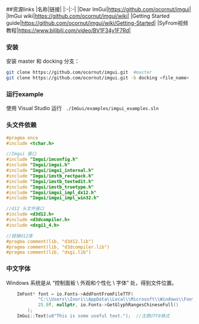 ##资源links
|名称|链接|
|:-|:-|
|Dear ImGui|https://github.com/ocornut/imgui|
|ImGui wiki|https://github.com/ocornut/imgui/wiki|
|Getting Started guide|https://github.com/ocornut/imgui/wiki/Getting-Started|
|SyFrom视频教程|https://www.bilibili.com/video/BV1F34y1F7Rd|

### 安装
安装 master 和 docking 分支：
```sh
git clone https://github.com/ocornut/imgui.git  #master
git clone https://github.com/ocornut/imgui.git -b docking <file_name>  #docking
```

### 运行example
使用 Visual Studio 运行 ` ./ImGui/examples/imgui_examples.sln`

### 头文件依赖
```c++
#pragma once
#include <tchar.h>

//Imgui 接口
#include "Imgui/imconfig.h"
#include "Imgui/imgui.h"
#include "Imgui/imgui_internal.h"
#include "Imgui/imstb_rectpack.h"
#include "Imgui/imstb_textedit.h"
#include "Imgui/imstb_truetype.h"
#include "Imgui/imgui_impl_dx12.h"
#include "Imgui/imgui_impl_win32.h"

//d12 头文件接口
#include <d3d12.h>
#include <d3dcompiler.h>
#include <dxgi1_4.h>

//链接d12库
#pragma comment(lib, "d3d12.lib") 
#pragma comment(lib, "d3dcompiler.lib")
#pragma comment(lib, "dxgi.lib")
```

### 中文字体
Windows 系统是从 “控制面板 \ 外观和个性化 \ 字体” 处，得到文件位置。
```c++
    ImFont* font = io.Fonts->AddFontFromFileTTF(
            "C:\\Users\\Inori\\AppData\\Local\\Microsoft\\Windows\\Fonts\\LXGWWenKai-Regular.ttf",
            25.0f, nullptr, io.Fonts->GetGlyphRangesChineseFull()
        );
    ImGui::Text(u8"This is some useful text.");  //注意UTF8格式
```